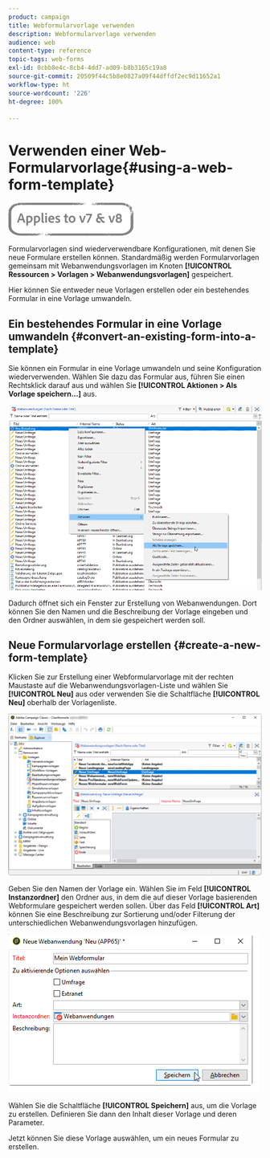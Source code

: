 ```yaml
---
product: campaign
title: Webformularvorlage verwenden
description: Webformularvorlage verwenden
audience: web
content-type: reference
topic-tags: web-forms
exl-id: 0cbb8e4c-8cb4-4dd7-ad09-b8b3165c19a8
source-git-commit: 20509f44c5b8e0827a09f44dffdf2ec9d11652a1
workflow-type: ht
source-wordcount: '226'
ht-degree: 100%

---
```


# Verwenden einer Web-Formularvorlage{#using-a-web-form-template}

![](../../assets/common.svg)

Formularvorlagen sind wiederverwendbare Konfigurationen, mit denen Sie neue Formulare erstellen können. Standardmäßig werden Formularvorlagen gemeinsam mit Webanwendungsvorlagen im Knoten **[!UICONTROL Ressourcen > Vorlagen > Webanwendungsvorlagen]** gespeichert.

Hier können Sie entweder neue Vorlagen erstellen oder ein bestehendes Formular in eine Vorlage umwandeln.

## Ein bestehendes Formular in eine Vorlage umwandeln {#convert-an-existing-form-into-a-template}

Sie können ein Formular in eine Vorlage umwandeln und seine Konfiguration wiederverwenden. Wählen Sie dazu das Formular aus, führen Sie einen Rechtsklick darauf aus und wählen Sie **[!UICONTROL Aktionen > Als Vorlage speichern...]** aus.

![](assets/s_ncs_admin_survey_saveastemplate.png)

Dadurch öffnet sich ein Fenster zur Erstellung von Webanwendungen. Dort können Sie den Namen und die Beschreibung der Vorlage eingeben und den Ordner auswählen, in dem sie gespeichert werden soll.

## Neue Formularvorlage erstellen {#create-a-new-form-template}

Klicken Sie zur Erstellung einer Webformularvorlage mit der rechten Maustaste auf die Webanwendungsvorlagen-Liste und wählen Sie **[!UICONTROL Neu]** aus oder verwenden Sie die Schaltfläche **[!UICONTROL Neu]** oberhalb der Vorlagenliste.

![](assets/s_ncs_admin_survey_createtemplate.png)

Geben Sie den Namen der Vorlage ein. Wählen Sie im Feld **[!UICONTROL Instanzordner]** den Ordner aus, in dem die auf dieser Vorlage basierenden Webformulare gespeichert werden sollen. Über das Feld **[!UICONTROL Art]** können Sie eine Beschreibung zur Sortierung und/oder Filterung der unterschiedlichen Webanwendungsvorlagen hinzufügen.

![](assets/s_ncs_admin_survey_createtemplate_details.png)

Wählen Sie die Schaltfläche **[!UICONTROL Speichern]** aus, um die Vorlage zu erstellen. Definieren Sie dann den Inhalt dieser Vorlage und deren Parameter.

Jetzt können Sie diese Vorlage auswählen, um ein neues Formular zu erstellen.
